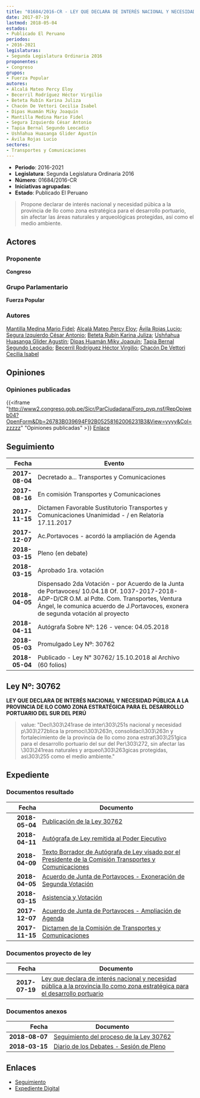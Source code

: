 ```yaml
---
title: "01684/2016-CR - LEY QUE DECLARA DE INTERÉS NACIONAL Y NECESIDAD PÚBLICA A LA PROVINCIA ILO COMO ZONA ESTRATÉGICA PARA EL DESARROLLO PORTUARIO"
date: 2017-07-19
lastmod: 2018-05-04
estados:
- Publicado El Peruano
periodos:
- 2016-2021
legislaturas:
- Segunda Legislatura Ordinaria 2016
proponentes:
- Congreso
grupos:
- Fuerza Popular
autores:
- Alcalá Mateo Percy Eloy
- Becerril Rodríguez Héctor Virgilio
- Beteta Rubín Karina Juliza
- Chacón De Vettori Cecilia Isabel
- Dipas Huamán Miky Joaquín
- Mantilla Medina Mario Fidel
- Segura Izquierdo César Antonio
- Tapia Bernal Segundo Leocadio
- Ushñahua Huasanga Glider Agustín
- Ávila Rojas Lucio
sectores:
- Transportes y Comunicaciones
---
```

- **Periodo**: 2016-2021
- **Legislatura**: Segunda Legislatura Ordinaria 2016
- **Número**: 01684/2016-CR
- **Iniciativas agrupadas**: 
- **Estado**: Publicado El Peruano

> Propone declarar de interés nacional y necesidad púbica a la provincia de Ilo como zona estratégica para el desarrollo portuario, sin afectar las áreas naturales y arqueológicas protegidas, así como el medio ambiente.


## Actores

### Proponente

**Congreso**

### Grupo Parlamentario

**Fuerza Popular**

### Autores

[Mantilla Medina Mario Fidel](mailto:mailto:mmantilla@congreso.gob.pe); [Alcalá Mateo Percy Eloy](mailto:mailto:palcala@congreso.gob.pe); [Ávila Rojas Lucio](mailto:mailto:lavilar@congreso.gob.pe); [Segura Izquierdo César Antonio](mailto:mailto:csegura@congreso.gob.pe); [Beteta Rubín Karina Juliza](mailto:mailto:kbeteta@congreso.gob.pe); [Ushñahua Huasanga Glider Agustín](mailto:mailto:gushnahua@congreso.gob.pe); [Dipas Huamán Miky Joaquín](mailto:mailto:mdipas@congreso.gob.pe); [Tapia Bernal Segundo Leocadio](mailto:mailto:stapia@congreso.gob.pe); [Becerril Rodríguez Héctor Virgilio](mailto:mailto:hbecerril@congreso.gob.pe); [Chacón De Vettori Cecilia Isabel](mailto:mailto:cchacon@congreso.gob.pe)

## Opiniones

### Opiniones publicadas

{{<iframe "http://www2.congreso.gob.pe/Sicr/ParCiudadana/Foro_pvp.nsf/RepOpiweb04?OpenForm&Db=26783B039694F92B05258162006231B3&View=yyyy&Col=zzzzz" "Opiniones publicadas" >}}
[Enlace](http://www2.congreso.gob.pe/Sicr/ParCiudadana/Foro_pvp.nsf/RepOpiweb04?OpenForm&Db=26783B039694F92B05258162006231B3&View=yyyy&Col=zzzzz)


## Seguimiento

| Fecha | Evento |
|------:|--------|
| **2017-08-04** | Decretado a... Transportes y Comunicaciones |
| **2017-08-16** | En comisión Transportes y Comunicaciones |
| **2017-11-15** | Dictamen Favorable Sustitutorio Transportes y Comunicaciones Unanimidad - / en Relatoría 17.11.2017 |
| **2017-12-07** | Ac.Portavoces - acordó la ampliación de Agenda |
| **2018-03-15** | Pleno (en debate) |
| **2018-03-15** | Aprobado 1ra. votación |
| **2018-04-05** | Dispensado 2da Votación - por Acuerdo de la Junta de Portavoces/ 10.04.18 Of. 1037-2017-2018-ADP-D/CR O.M. al Pdte. Com. Transportes, Ventura Ángel, le comunica acuerdo de J.Portavoces, exonera de segunda votación al proyecto |
| **2018-04-11** | Autógrafa Sobre Nº: 126 - vence: 04.05.2018 |
| **2018-05-03** | Promulgado Ley Nº: 30762 |
| **2018-05-04** | Publicado - Ley N° 30762/ 15.10.2018 al Archivo (60 folios) |

## Ley Nº: 30762

**LEY QUE DECLARA DE INTERÉS NACIONAL Y NECESIDAD PÚBLICA A LA PROVINCIA DE ILO COMO ZONA ESTRATÉGICA PARA EL DESARROLLO PORTUARIO DEL SUR DEL PERÚ**

> value: "Decl\303\241rase de inter\303\251s nacional y necesidad p\303\272blica la promoci\303\263n, consolidaci\303\263n y fortalecimiento de la provincia de Ilo como zona estrat\303\251gica para el desarrollo portuario del sur del Per\303\272, sin afectar las \303\241reas naturales y arqueol\303\263gicas protegidas, as\303\255 como el medio ambiente."


## Expediente

### Documentos resultado

| Fecha | Documento |
|------:|-----------|
| **2018-05-04** | [Publicación de la Ley 30762](http://www.leyes.congreso.gob.pe/Documentos/2016_2021/ADLP/Normas_Legales/30762-LEY.pdf) |
| **2018-04-11** | [Autógrafa de Ley remitida al Poder Ejecutivo](http://www.leyes.congreso.gob.pe/Documentos/2016_2021/ADLP/Texto_Aprobado/AU0168420180411.pdf) |
| **2018-04-09** | [Texto Borrador de Autógrafa de Ley visado por el Presidente de la Comisión Transportes y Comunicaciones](http://www.leyes.congreso.gob.pe/Documentos/2016_2021/Texto_Borrador_de_Autografa/BAU0168420180409.pdf) |
| **2018-04-05** | [Acuerdo de Junta de Portavoces - Exoneración de Segunda Votación](http://www.leyes.congreso.gob.pe/Documentos/2016_2021/Acuerdos/Junta_Portavoces/AJP0168420180405.PDF) |
| **2018-03-15** | [Asistencia y Votación](http://www.leyes.congreso.gob.pe/Documentos/2016_2021/Asistencia_y_Votacion/Proyectos_de_Ley/AV0168420180315.pdf) |
| **2017-12-07** | [Acuerdo de Junta de Portavoces - Ampliación de Agenda](http://www.leyes.congreso.gob.pe/Documentos/2016_2021/Acuerdos/Junta_Portavoces/AJP0168420171207.pdf) |
| **2017-11-15** | [Dictamen de la Comisión de Transportes y Comunicaciones](http://www.leyes.congreso.gob.pe/Documentos/2016_2021/Dictamenes/Proyectos_de_Ley/01684DC23MAY20171115.pdf) |

### Documentos proyecto de ley

| Fecha | Documento |
|------:|-----------|
| **2017-07-19** | [Ley que declara de interés nacional y necesidad pública a la provincia Ilo como zona estratégica para el desarrollo portuario](http://www.leyes.congreso.gob.pe/Documentos/2016_2021/Proyectos_de_Ley_y_de_Resoluciones_Legislativas/PL0168420170719.pdf) |

### Documentos anexos

| Fecha | Documento |
|------:|-----------|
| **2018-08-07** | [Seguimiento del proceso de la Ley 30762](http://www.leyes.congreso.gob.pe/Documentos/2016_2021/Seguimiento_de_Proyectos_de_Ley/01684PL20180808.pdf) |
| **2018-03-15** | [Diario de los Debates - Sesión de Pleno](http://www.leyes.congreso.gob.pe/Documentos/2016_2021/ADLP/Diario_Debates/30762-TDD.pdf) |

## Enlaces

- [Seguimiento](http://www2.congreso.gob.pe/Sicr/TraDocEstProc/CLProLey2016.nsf/f7fff46988ca05b1052578e100829cc7/d7eeebde14e938be052581620079860e?OpenDocument)
- [Expediente Digital](http://www2.congreso.gob.pe/Sicr/TraDocEstProc/Expvirt_2011.nsf/visbusqptramdoc1621/01684?opendocument)

